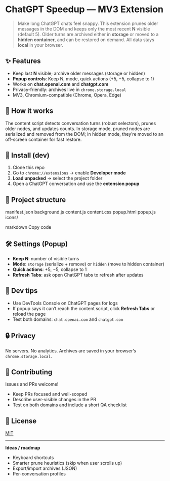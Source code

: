 # ChatGPT Speedup — MV3 Extension

> Make long ChatGPT chats feel snappy. This extension prunes older messages in the DOM and keeps only the most recent **N** visible (default 5). Older turns are archived either in **storage** or moved to a **hidden container**, and can be restored on demand. All data stays **local** in your browser.

## ✨ Features
- Keep last **N** visible; archive older messages (storage or hidden)
- **Popup controls**: Keep N, mode, quick actions (+5, −5, collapse to 1)
- Works on **chat.openai.com** and **chatgpt.com**
- Privacy-friendly: archives live in `chrome.storage.local`
- MV3, Chromium-compatible (Chrome, Opera, Edge)

## 🧩 How it works
The content script detects conversation turns (robust selectors), prunes older nodes, and updates counts. In storage mode, pruned nodes are serialized and removed from the DOM; in hidden mode, they’re moved to an off-screen container for fast restore.

## 🔧 Install (dev)
1. Clone this repo
2. Go to `chrome://extensions` → enable **Developer mode**
3. **Load unpacked** → select the project folder
4. Open a ChatGPT conversation and use the **extension popup**

## 📁 Project structure
manifest.json
background.js
content.js
content.css
popup.html
popup.js
icons/

markdown
Copy code

## 🛠 Settings (Popup)
- **Keep N**: number of visible turns
- **Mode**: `storage` (serialize + remove) or `hidden` (move to hidden container)
- **Quick actions**: +5, −5, collapse to 1
- **Refresh Tabs**: ask open ChatGPT tabs to refresh after updates

## 🧪 Dev tips
- Use DevTools Console on ChatGPT pages for logs
- If popup says it can’t reach the content script, click **Refresh Tabs** or reload the page
- Test both domains: `chat.openai.com` and `chatgpt.com`

## 🔒 Privacy
No servers. No analytics. Archives are saved in your browser’s `chrome.storage.local`.

## 🤝 Contributing
Issues and PRs welcome!  
- Keep PRs focused and well-scoped
- Describe user-visible changes in the PR
- Test on both domains and include a short QA checklist

## 🧾 License
[MIT](LICENSE)

---

**Ideas / roadmap**
- Keyboard shortcuts
- Smarter prune heuristics (skip when user scrolls up)
- Export/import archives (JSON)
- Per-conversation profiles
